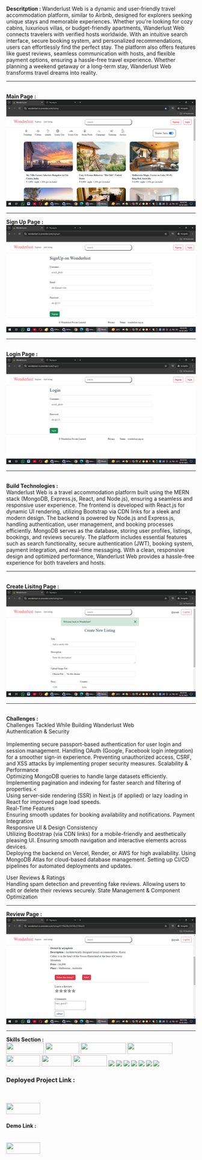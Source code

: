 <b>Descritption : </b> 
Wanderlust Web is a dynamic and user-friendly travel accommodation platform, similar to Airbnb, designed for explorers seeking unique stays and memorable experiences. Whether you're looking for cozy cabins, luxurious villas, or budget-friendly apartments, Wanderlust Web connects travelers with verified hosts worldwide. With an intuitive search interface, secure booking system, and personalized recommendations, users can effortlessly find the perfect stay. The platform also offers features like guest reviews, seamless communication with hosts, and flexible payment options, ensuring a hassle-free travel experience. Whether planning a weekend getaway or a long-term stay, Wanderlust Web transforms travel dreams into reality.
<hr>
<br>
<b>Main Page  : </b><br>
<img src="/public/main.png" alt="mainPage">
<hr>
<b>Sign Up Page : </b><br>
<img src="public/signup.png" alt="SignUp">
<hr>
<br>
<b>Login Page : </b> <br>
<img src="public/login.png" alt="Singup"> 
<hr>
<br>
<b>Build Technologies : </b><br>
Wanderlust Web is a travel accommodation platform built using the MERN stack (MongoDB, Express.js, React, and Node.js), ensuring a seamless and responsive user experience. The frontend is developed with React.js for dynamic UI rendering, utilizing Bootstrap via CDN links for a sleek and modern design. The backend is powered by Node.js and Express.js, handling authentication, user management, and booking processes efficiently. MongoDB serves as the database, storing user profiles, listings, bookings, and reviews securely. The platform includes essential features such as search functionality, secure authentication (JWT), booking system, payment integration, and real-time messaging. With a clean, responsive design and optimized performance, Wanderlust Web provides a hassle-free experience for both travelers and hosts.
<hr>
<br>
<b>Create Lisitng  Page : </b> <br>
<img src="public/create.png" alt="create"> 
<hr>
<br>
<b>Challenges  : </b> 
<br>
Challenges Tackled While Building Wanderlust Web<br>
Authentication & Security<br>
<br>
Implementing secure passport-based authentication for user login and session management.
Handling OAuth (Google, Facebook login integration) for a smoother sign-in experience.
Preventing unauthorized access, CSRF, and XSS attacks by implementing proper security measures.
Scalability & Performance
<br>
Optimizing MongoDB queries to handle large datasets efficiently.<br>
Implementing pagination and indexing for faster search and filtering of properties.<<br>
Using server-side rendering (SSR) in Next.js (if applied) or lazy loading in React for improved page load speeds.<br>
Real-Time Features
<br>
Ensuring smooth updates for booking availability and notifications.
Payment Integration
<br>
Responsive UI & Design Consistency
<br>
Utilizing Bootstrap (via CDN links) for a mobile-friendly and aesthetically pleasing UI.
Ensuring smooth navigation and interactive elements across devices.
<br>
Deploying the backend on Vercel, Render, or AWS for high availability.
Using MongoDB Atlas for cloud-based database management.
Setting up CI/CD pipelines for automated deployments and updates.<br>

User Reviews & Ratings<br>
Handling spam detection and preventing fake reviews.
Allowing users to edit or delete their reviews securely.
State Management & Component Optimization
<br><hr>
<b>Review Page : </b><br>
<img src="public/review.png" alt="review">
<hr>
<b>Skills Section : </b> 
<br>
<span><img src="https://img.shields.io/badge/-HTML5-E34F26?style=flat-square&logo=html5&logoColor=white" height="30px" width="100px"></span>
<span><img src="https://img.shields.io/badge/-CSS3-1572B6?style=flat-square&logo=css3" height="30px" width="90px" ></span>
<span><img src="https://img.shields.io/badge/Tailwind_CSS-e164e3?style=flat-square&logo=tailwindcss&logoColor=white" height="30px" width="120px" ></span>
<span><img src="https://img.shields.io/badge/RESTFULL_API--eeff6e?style=flat-square"
" height="30px" width="120px" ></span>
<span><img src="https://img.shields.io/badge/-MATERIAL_UI-ff6e6e?style=flat-square" height="30px" width="90px" ></span>
<span><img src="https://img.shields.io/badge/-RENDER-f23400?style=flat-square" height="30px" width="80px" ></span>
<span><img src="https://img.shields.io/badge/-JavaScript-black?style=flat-square&logo=javascript" height="30px" width="90px"></span>
<span><img src="https://camo.githubusercontent.com/84e0999fa027dedfb31a169d54da33fd98f9691c0b3aba4687a0e0a64cede44d/68747470733a2f2f696d672e736869656c64732e696f2f62616467652f6d7973716c2d2532333030662e7376673f7374796c653d666f722d7468652d6261646765266c6f676f3d6d7973716c266c6f676f436f6c6f723d7768697465"></span>
<span><img src="https://camo.githubusercontent.com/ec9b2bbaccf6915a29050ce24c10cd9b481b0c41b0bf5194add3e69f49a9be3c/68747470733a2f2f696d672e736869656c64732e696f2f62616467652f4d6f6e676f44422d2532333465613934622e7376673f7374796c653d666f722d7468652d6261646765266c6f676f3d6d6f6e676f6462266c6f676f436f6c6f723d7768697465"></span>
<span><img src="https://camo.githubusercontent.com/e01b1cfdcc52e26519db194c2a7b4b93eafe7a614a0dab69cfe967864a8f1119/68747470733a2f2f696d672e736869656c64732e696f2f62616467652f657870726573732e6a732d2532333430346435392e7376673f7374796c653d666f722d7468652d6261646765266c6f676f3d65787072657373266c6f676f436f6c6f723d253233363144414642"></span>
<span><img src="https://camo.githubusercontent.com/0d7ef95b10e93801a3bd8637bec636064d518a4c73366504ed50b04cf32a5727/68747470733a2f2f696d672e736869656c64732e696f2f62616467652f626f6f7473747261702d2532333536334437432e7376673f7374796c653d666f722d7468652d6261646765266c6f676f3d626f6f747374726170266c6f676f436f6c6f723d7768697465"></span>
<span><img src="https://camo.githubusercontent.com/8477a50d7210f0f3bf15fbe5b44809296b75f2101a2927818599d72c8ea72cef/68747470733a2f2f696d672e736869656c64732e696f2f62616467652f6e6f64652e6a732d3644413535463f7374796c653d666f722d7468652d6261646765266c6f676f3d6e6f64652e6a73266c6f676f436f6c6f723d7768697465"></span>
<span>
<span><img src="https://camo.githubusercontent.com/f93e05694a6f01f2f6a37713a454a942442a5ff2b33083891096a6f7e57842f8/68747470733a2f2f696d672e736869656c64732e696f2f62616467652f72656163742d2532333230323332612e7376673f7374796c653d666f722d7468652d6261646765266c6f676f3d7265616374266c6f676f436f6c6f723d253233363144414642"></span>
<span><img src="https://camo.githubusercontent.com/fd00f5fb76a02f6093a50142c52193fa6353f4a1b5199827c57cbe99d611b532/68747470733a2f2f696d672e736869656c64732e696f2f62616467652f4e504d2d2532334342333833372e7376673f7374796c653d666f722d7468652d6261646765266c6f676f3d6e706d266c6f676f436f6c6f723d7768697465"></span>
<br>
<h3>Deployed Project Link : </h3>
<br>
<br>
  <a href="https://wonderlust-in.onrender.com/listing">
         <img src="https://img.shields.io/badge/-Website_Link-blue?style=flat-square" height="30px" width="90px" >
   </a>
   <br>
   <h4>Demo Link : </h4> 
   <br>
    <a href="https://youtu.be/QUu4Kn83EOY">
         <img src="https://img.shields.io/badge/-Website_Link-blue?style=flat-square" height="30px" width="90px" >
   </a> 
